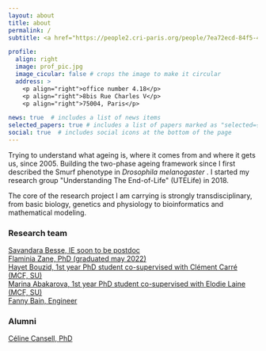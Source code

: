 ```yaml
---
layout: about
title: about
permalink: /
subtitle: <a href="https://people2.cri-paris.org/people/7ea72ecd-84f5-4318-8666-ffbc993a92ea">CRCN CNRS, HDR</a>

profile:
  align: right
  image: prof_pic.jpg
  image_cicular: false # crops the image to make it circular
  address: >
    <p align="right">office number 4.18</p>
    <p align="right">8bis Rue Charles V</p>
    <p align="right">75004, Paris</p>

news: true  # includes a list of news items
selected_papers: true # includes a list of papers marked as "selected={true}"
social: true  # includes social icons at the bottom of the page
---
```


<p>Trying to understand what ageing is, where it comes from and where it gets us, since 2005. Building the two-phase ageing framework since I first described the Smurf phenotype in <i> Drosophila melanogaster </i>. I started my research group "Understanding The End-of-Life" (UTELife) in 2018.</p>
<p>The core of the research project I am carrying is strongly transdisciplinary, from basic biology, genetics and physiology to bioinformatics and mathematical modeling. </p>
<p>
<h3> Research team </h3>
<a href = "https://www.researchgate.net/profile/Savandara-Besse">Savandara Besse, IE soon to be postdoc</a><br>
<a href = "https://www.researchgate.net/profile/Flaminia-Zane">Flaminia Zane, PhD (graduated may 2022)</a><br>
<a href = "https://www.researchgate.net/profile/Hayet-Bouzid-2">Hayet Bouzid, 1st year PhD student co-supervised with </a><a href = "https://www.ibps.sorbonne-universite.fr/fr/IBPS/annuaire/1900-Cl%C3%A9ment-Carr%C3%A9">Clément Carré (MCF, SU)</a><br>
<a href = "https://www.researchgate.net/profile/Marina-Abakarova">Marina Abakarova, 1st year PhD student co-supervised with </a><a href = "http://www.lcqb.upmc.fr/laine/Home.html"> Elodie Laine (MCF, SU) </a><br>
<a href = "https://www.researchgate.net/profile/Fanny-Bain">Fanny Bain, Engineer</a><br>
<h3> Alumni </h3>
<a href = "https://www.researchgate.net/profile/Celine-Cansell">Céline Cansell, PhD</a>
</p>
